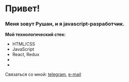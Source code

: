 # Привет! 


### Меня зовут Рушан, и я javascript-разработчик.

**Мой технологический стек:**
* HTML/CSS
* JavaScript
* React, Redux
*
*

Связаться со мной: [telegram](https://t.me/Rushan_Bil), [e-mail](mailto:Rushan.bil@gmail.com)

